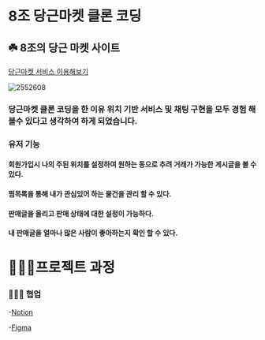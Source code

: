 # 8조 당근마켓 클론 코딩

## ☘️ 8조의 당근 마켓 사이트
[당근마켓 서비스 이용해보기](http://hanghae99.team6.travler.s3-website.ap-northeast-2.amazonaws.com/)

![2552608](https://8-carrot.s3.ap-northeast-2.amazonaws.com/%E1%84%83%E1%85%A1%E1%84%8B%E1%85%AE%E1%86%AB%E1%84%85%E1%85%A9%E1%84%83%E1%85%B3.png)


### __당근마켓 클론 코딩을 한 이유 위치 기반 서비스 및 채팅 구현을 모두 경험 해 볼수 있다고 생각하여 하게 되었습니다.__

### 유저 기능
#### 회원가입시 나의 주된 위치를 설정하여 원하는 동으로 추려 거래가 가능한 게시글을 볼 수 있다.
#### 찜목록을 통해 내가 관심있어 하는 물건을 관리 할 수 있다.
#### 판매글을 올리고 판매 상태에 대한 설정이 가능하다.
#### 내 판매글을 얼마나 많은 사람이 좋아하는지 확인 할 수 있다.

# 🏃🏻‍♂️프로젝트 과정
### 🙆🏻‍♀️ 협업
-[Notion](https://telling-dugong-1fd.notion.site/8-8db49f11f60340bb9bb0d02bd40cd635)

-[Figma](https://www.figma.com/embed?embed_host=notion&url=https%3A%2F%2Fwww.figma.com%2Ffile%2FuHF6PcPMZ8uG3pWbW2NgLY%2F%EB%8B%B9%EA%B7%BC%EB%A7%88%EC%BC%93-%ED%81%B4%EB%A1%A0%EC%BD%94%EB%94%A9%2F8%EC%A1%B0%3Ftype%3Ddesign%26node-id%3D0-1%26t%3Dudvjub9IelRcwi6X-0)
